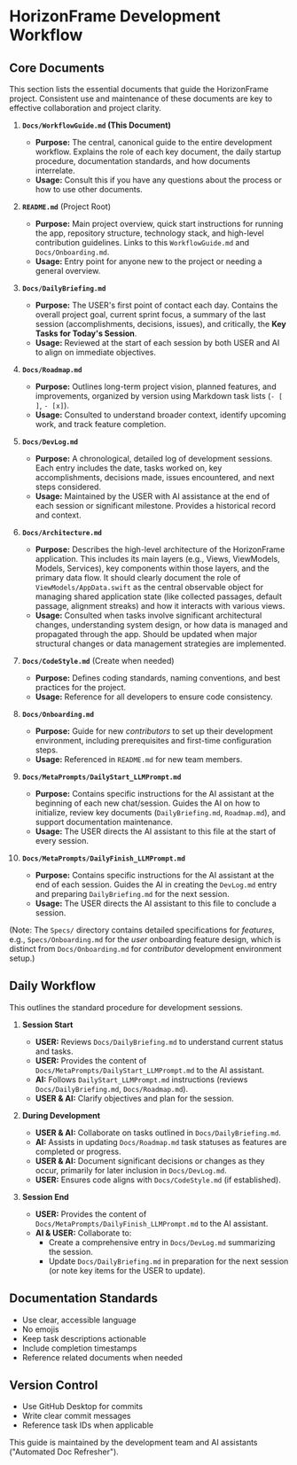 # HorizonFrame Development Workflow

## Core Documents

This section lists the essential documents that guide the HorizonFrame project. Consistent use and maintenance of these documents are key to effective collaboration and project clarity.

1.  **`Docs/WorkflowGuide.md` (This Document)**
    *   **Purpose:** The central, canonical guide to the entire development workflow. Explains the role of each key document, the daily startup procedure, documentation standards, and how documents interrelate.
    *   **Usage:** Consult this if you have any questions about the process or how to use other documents.

2.  **`README.md`** (Project Root)
    *   **Purpose:** Main project overview, quick start instructions for running the app, repository structure, technology stack, and high-level contribution guidelines. Links to this `WorkflowGuide.md` and `Docs/Onboarding.md`.
    *   **Usage:** Entry point for anyone new to the project or needing a general overview.

3.  **`Docs/DailyBriefing.md`**
    *   **Purpose:** The USER's first point of contact each day. Contains the overall project goal, current sprint focus, a summary of the last session (accomplishments, decisions, issues), and critically, the **Key Tasks for Today's Session**.
    *   **Usage:** Reviewed at the start of each session by both USER and AI to align on immediate objectives.

4.  **`Docs/Roadmap.md`**
    *   **Purpose:** Outlines long-term project vision, planned features, and improvements, organized by version using Markdown task lists (`- [ ]`, `- [x]`).
    *   **Usage:** Consulted to understand broader context, identify upcoming work, and track feature completion.

5.  **`Docs/DevLog.md`**
    *   **Purpose:** A chronological, detailed log of development sessions. Each entry includes the date, tasks worked on, key accomplishments, decisions made, issues encountered, and next steps considered.
    *   **Usage:** Maintained by the USER with AI assistance at the end of each session or significant milestone. Provides a historical record and context.

6.  **`Docs/Architecture.md`**
    *   **Purpose:** Describes the high-level architecture of the HorizonFrame application. This includes its main layers (e.g., Views, ViewModels, Models, Services), key components within those layers, and the primary data flow. It should clearly document the role of `ViewModels/AppData.swift` as the central observable object for managing shared application state (like collected passages, default passage, alignment streaks) and how it interacts with various views.
    *   **Usage:** Consulted when tasks involve significant architectural changes, understanding system design, or how data is managed and propagated through the app. Should be updated when major structural changes or data management strategies are implemented.

7.  **`Docs/CodeStyle.md`** (Create when needed)
    *   **Purpose:** Defines coding standards, naming conventions, and best practices for the project.
    *   **Usage:** Reference for all developers to ensure code consistency.

8.  **`Docs/Onboarding.md`**
    *   **Purpose:** Guide for new *contributors* to set up their development environment, including prerequisites and first-time configuration steps.
    *   **Usage:** Referenced in `README.md` for new team members.

9.  **`Docs/MetaPrompts/DailyStart_LLMPrompt.md`**
    *   **Purpose:** Contains specific instructions for the AI assistant at the beginning of each new chat/session. Guides the AI on how to initialize, review key documents (`DailyBriefing.md`, `Roadmap.md`), and support documentation maintenance.
    *   **Usage:** The USER directs the AI assistant to this file at the start of every session.

10. **`Docs/MetaPrompts/DailyFinish_LLMPrompt.md`**
    *   **Purpose:** Contains specific instructions for the AI assistant at the end of each session. Guides the AI in creating the `DevLog.md` entry and preparing `DailyBriefing.md` for the next session.
    *   **Usage:** The USER directs the AI assistant to this file to conclude a session.

(Note: The `Specs/` directory contains detailed specifications for *features*, e.g., `Specs/Onboarding.md` for the *user* onboarding feature design, which is distinct from `Docs/Onboarding.md` for *contributor* development environment setup.)

## Daily Workflow

This outlines the standard procedure for development sessions.

1.  **Session Start**
    *   **USER:** Reviews `Docs/DailyBriefing.md` to understand current status and tasks.
    *   **USER:** Provides the content of `Docs/MetaPrompts/DailyStart_LLMPrompt.md` to the AI assistant.
    *   **AI:** Follows `DailyStart_LLMPrompt.md` instructions (reviews `Docs/DailyBriefing.md`, `Docs/Roadmap.md`).
    *   **USER & AI:** Clarify objectives and plan for the session.

2.  **During Development**
    *   **USER & AI:** Collaborate on tasks outlined in `Docs/DailyBriefing.md`.
    *   **AI:** Assists in updating `Docs/Roadmap.md` task statuses as features are completed or progress.
    *   **USER & AI:** Document significant decisions or changes as they occur, primarily for later inclusion in `Docs/DevLog.md`.
    *   **USER:** Ensures code aligns with `Docs/CodeStyle.md` (if established).

3.  **Session End**
    *   **USER:** Provides the content of `Docs/MetaPrompts/DailyFinish_LLMPrompt.md` to the AI assistant.
    *   **AI & USER:** Collaborate to:
        *   Create a comprehensive entry in `Docs/DevLog.md` summarizing the session.
        *   Update `Docs/DailyBriefing.md` in preparation for the next session (or note key items for the USER to update).

## Documentation Standards

- Use clear, accessible language
- No emojis
- Keep task descriptions actionable
- Include completion timestamps
- Reference related documents when needed

## Version Control

- Use GitHub Desktop for commits
- Write clear commit messages
- Reference task IDs when applicable

This guide is maintained by the development team and AI assistants ("Automated Doc Refresher").
